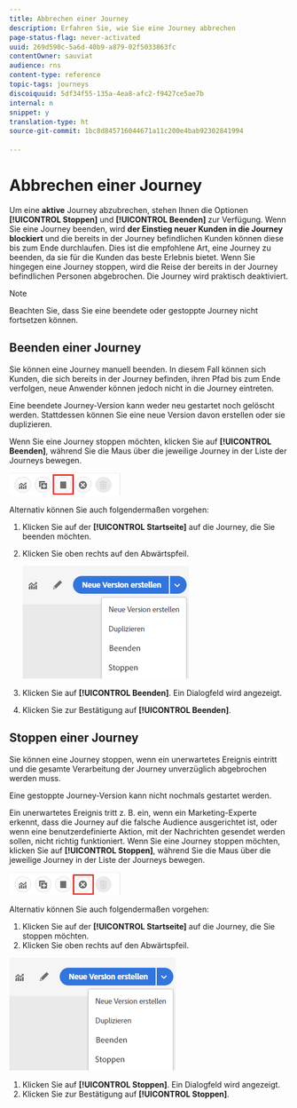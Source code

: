 ```yaml
---
title: Abbrechen einer Journey
description: Erfahren Sie, wie Sie eine Journey abbrechen
page-status-flag: never-activated
uuid: 269d590c-5a6d-40b9-a879-02f5033863fc
contentOwner: sauviat
audience: rns
content-type: reference
topic-tags: journeys
discoiquuid: 5df34f55-135a-4ea8-afc2-f9427ce5ae7b
internal: n
snippet: y
translation-type: ht
source-git-commit: 1bc8d845716044671a11c200e4bab92302841994

---
```



# Abbrechen einer Journey

Um eine **aktive** Journey abzubrechen, stehen Ihnen die Optionen **[!UICONTROL Stoppen]** und **[!UICONTROL Beenden]** zur Verfügung. Wenn Sie eine Journey beenden, wird **der Einstieg neuer Kunden in die Journey blockiert** und die bereits in der Journey befindlichen Kunden können diese bis zum Ende durchlaufen. Dies ist die empfohlene Art, eine Journey zu beenden, da sie für die Kunden das beste Erlebnis bietet. Wenn Sie hingegen eine Journey stoppen, wird die Reise der bereits in der Journey befindlichen Personen abgebrochen. Die Journey wird praktisch deaktiviert.

>[!NOTE]
>
>Beachten Sie, dass Sie eine beendete oder gestoppte Journey nicht fortsetzen können.

## Beenden einer Journey

Sie können eine Journey manuell beenden. In diesem Fall können sich Kunden, die sich bereits in der Journey befinden, ihren Pfad bis zum Ende verfolgen, neue Anwender können jedoch nicht in die Journey eintreten.

Eine beendete Journey-Version kann weder neu gestartet noch gelöscht werden. Stattdessen können Sie eine neue Version davon erstellen oder sie duplizieren.

Wenn Sie eine Journey stoppen möchten, klicken Sie auf **[!UICONTROL Beenden]**, während Sie die Maus über die jeweilige Journey in der Liste der Journeys bewegen.

![](../assets/do-not-localize/journey-finish-quick-action.png)

Alternativ können Sie auch folgendermaßen vorgehen:

1. Klicken Sie auf der **[!UICONTROL Startseite]** auf die Journey, die Sie beenden möchten.
1. Klicken Sie oben rechts auf den Abwärtspfeil.

   ![](../assets/finish_drop_down_list.png)

1. Klicken Sie auf **[!UICONTROL Beenden]**. Ein Dialogfeld wird angezeigt.
1. Klicken Sie zur Bestätigung auf **[!UICONTROL Beenden]**.

## Stoppen einer Journey

Sie können eine Journey stoppen, wenn ein unerwartetes Ereignis eintritt und die gesamte Verarbeitung der Journey unverzüglich abgebrochen werden muss.

Eine gestoppte Journey-Version kann nicht nochmals gestartet werden.

Ein unerwartetes Ereignis tritt z. B. ein, wenn ein Marketing-Experte erkennt, dass die Journey auf die falsche Audience ausgerichtet ist, oder wenn eine benutzerdefinierte Aktion, mit der Nachrichten gesendet werden sollen, nicht richtig funktioniert. Wenn Sie eine Journey stoppen möchten, klicken Sie auf **[!UICONTROL Stoppen]**, während Sie die Maus über die jeweilige Journey in der Liste der Journeys bewegen.

![](../assets/do-not-localize/journey-stop-quick-action.png)

Alternativ können Sie auch folgendermaßen vorgehen:

1. Klicken Sie auf der **[!UICONTROL Startseite]** auf die Journey, die Sie stoppen möchten.
1. Klicken Sie oben rechts auf den Abwärtspfeil.

![](../assets/finish_drop_down_list.png)

1. Klicken Sie auf **[!UICONTROL Stoppen]**. Ein Dialogfeld wird angezeigt.
1. Klicken Sie zur Bestätigung auf **[!UICONTROL Stoppen]**.
